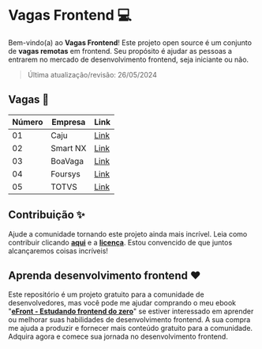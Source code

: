 # Vagas Frontend 💻

Bem-vindo(a) ao **Vagas Frontend**! Este projeto open source é um conjunto de **vagas remotas** em frontend. Seu propósito é ajudar as pessoas a entrarem no mercado de desenvolvimento frontend, seja iniciante ou não.

> Última atualização/revisão: 26/05/2024

## Vagas 🎉

| Número | Empresa            | Link                                                  |
| ------ | ------------------ | ----------------------------------------------------- |
| 01     | Caju               | [Link](https://www.linkedin.com/jobs/view/3926425905) |
| 02     | Smart NX           | [Link](https://www.linkedin.com/jobs/view/3927156341) |
| 03     | BoaVaga            | [Link](https://www.linkedin.com/jobs/view/3925178700) |
| 04     | Foursys            | [Link](https://www.linkedin.com/jobs/view/3918465848) |
| 05     | TOTVS              | [Link](https://www.linkedin.com/jobs/view/3924231064) |

## Contribuição ✨

Ajude a comunidade tornando este projeto ainda mais incrível. Leia como contribuir clicando **[aqui](https://github.com/iuricode/vagas-frontend/blob/main/CONTRIBUTING.md)** e a **[licença](https://github.com/iuricode/vagas-frontend/blob/main/LICENSE.md)**. Estou convencido de que juntos alcançaremos coisas incríveis!

## Aprenda desenvolvimento frontend ❤️

Este repositório é um projeto gratuito para a comunidade de desenvolvedores, mas você pode me ajudar comprando o meu ebook "**[eFront - Estudando frontend do zero](https://iuricode.com/efront)**" se estiver interessado em aprender ou melhorar suas habilidades de desenvolvimento frontend. A sua compra me ajuda a produzir e fornecer mais conteúdo gratuito para a comunidade. Adquira agora e comece sua jornada no desenvolvimento frontend.
